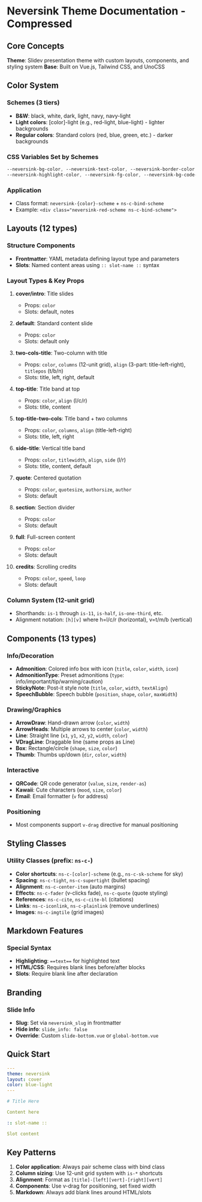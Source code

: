 # Neversink Theme Documentation - Compressed

## Core Concepts

**Theme**: Slidev presentation theme with custom layouts, components, and styling system
**Base**: Built on Vue.js, Tailwind CSS, and UnoCSS

## Color System

### Schemes (3 tiers)
- **B&W**: black, white, dark, light, navy, navy-light
- **Light colors**: [color]-light (e.g., red-light, blue-light) - lighter backgrounds
- **Regular colors**: Standard colors (red, blue, green, etc.) - darker backgrounds

### CSS Variables Set by Schemes
```css
--neversink-bg-color, --neversink-text-color, --neversink-border-color
--neversink-highlight-color, --neversink-fg-color, --neversink-bg-code-color
```

### Application
- Class format: `neversink-{color}-scheme` + `ns-c-bind-scheme`
- Example: `<div class="neversink-red-scheme ns-c-bind-scheme">`

## Layouts (12 types)

### Structure Components
- **Frontmatter**: YAML metadata defining layout type and parameters
- **Slots**: Named content areas using `:: slot-name ::` syntax

### Layout Types & Key Props

1. **cover/intro**: Title slides
   - Props: `color`
   - Slots: default, notes

2. **default**: Standard content slide
   - Props: `color`
   - Slots: default only

3. **two-cols-title**: Two-column with title
   - Props: `color`, `columns` (12-unit grid), `align` (3-part: title-left-right), `titlepos` (t/b/n)
   - Slots: title, left, right, default

4. **top-title**: Title band at top
   - Props: `color`, `align` (l/c/r)
   - Slots: title, content

5. **top-title-two-cols**: Title band + two columns
   - Props: `color`, `columns`, `align` (title-left-right)
   - Slots: title, left, right

6. **side-title**: Vertical title band
   - Props: `color`, `titlewidth`, `align`, `side` (l/r)
   - Slots: title, content, default

7. **quote**: Centered quotation
   - Props: `color`, `quotesize`, `authorsize`, `author`
   - Slots: default

8. **section**: Section divider
   - Props: `color`
   - Slots: default

9. **full**: Full-screen content
   - Props: `color`
   - Slots: default

10. **credits**: Scrolling credits
    - Props: `color`, `speed`, `loop`
    - Slots: default

### Column System (12-unit grid)
- Shorthands: `is-1` through `is-11`, `is-half`, `is-one-third`, etc.
- Alignment notation: `[h][v]` where h=l/c/r (horizontal), v=t/m/b (vertical)

## Components (13 types)

### Info/Decoration
- **Admonition**: Colored info box with icon (`title`, `color`, `width`, `icon`)
- **AdmonitionType**: Preset admonitions (`type`: info/important/tip/warning/caution)
- **StickyNote**: Post-it style note (`title`, `color`, `width`, `textAlign`)
- **SpeechBubble**: Speech bubble (`position`, `shape`, `color`, `maxWidth`)

### Drawing/Graphics
- **ArrowDraw**: Hand-drawn arrow (`color`, `width`)
- **ArrowHeads**: Multiple arrows to center (`color`, `width`)
- **Line**: Straight line (`x1`, `y1`, `x2`, `y2`, `width`, `color`)
- **VDragLine**: Draggable line (same props as Line)
- **Box**: Rectangle/circle (`shape`, `size`, `color`)
- **Thumb**: Thumbs up/down (`dir`, `color`, `width`)

### Interactive
- **QRCode**: QR code generator (`value`, `size`, `render-as`)
- **Kawaii**: Cute characters (`mood`, `size`, `color`)
- **Email**: Email formatter (`v` for address)

### Positioning
- Most components support `v-drag` directive for manual positioning

## Styling Classes

### Utility Classes (prefix: `ns-c-`)
- **Color shortcuts**: `ns-c-[color]-scheme` (e.g., `ns-c-sk-scheme` for sky)
- **Spacing**: `ns-c-tight`, `ns-c-supertight` (bullet spacing)
- **Alignment**: `ns-c-center-item` (auto margins)
- **Effects**: `ns-c-fader` (v-clicks fade), `ns-c-quote` (quote styling)
- **References**: `ns-c-cite`, `ns-c-cite-bl` (citations)
- **Links**: `ns-c-iconlink`, `ns-c-plainlink` (remove underlines)
- **Images**: `ns-c-imgtile` (grid images)

## Markdown Features

### Special Syntax
- **Highlighting**: `==text==` for highlighted text
- **HTML/CSS**: Requires blank lines before/after blocks
- **Slots**: Require blank line after declaration

## Branding

### Slide Info
- **Slug**: Set via `neversink_slug` in frontmatter
- **Hide info**: `slide_info: false`
- **Override**: Custom `slide-bottom.vue` or `global-bottom.vue`

## Quick Start

```yaml
---
theme: neversink
layout: cover
color: blue-light
---

# Title Here

Content here

:: slot-name ::

Slot content
```

## Key Patterns

1. **Color application**: Always pair scheme class with bind class
2. **Column sizing**: Use 12-unit grid system with `is-*` shortcuts
3. **Alignment**: Format as `[title]-[left][vert]-[right][vert]`
4. **Components**: Use v-drag for positioning, set fixed width
5. **Markdown**: Always add blank lines around HTML/slots
